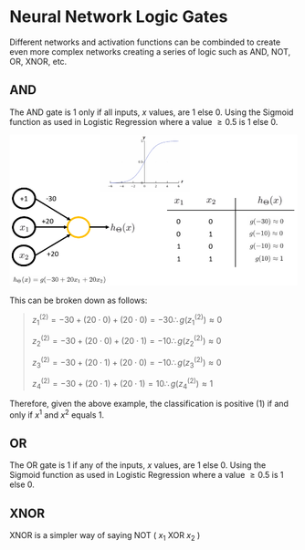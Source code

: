 # Neural Network Logic Gates

Different networks and activation functions can be combinded to create even more complex networks creating a series of logic such as AND, NOT, OR, XNOR, etc.

## AND

The AND gate is 1 only if all inputs, $x$ values, are 1 else 0. Using the Sigmoid function as used in Logistic Regression where a value $\geq0.5$ is $1$ else $0$.

![Logic Gate AND](../images/logic-gate-and-ex.png)

This can be broken down as follows:

> $z^{(2)}_1=-30+(20\cdot0)+(20\cdot0)=-30\therefore g(z^{(2)}_1)\approx0$
>
> $z^{(2)}_2=-30+(20\cdot0)+(20\cdot1)=-10\therefore g(z^{(2)}_2)\approx0$
>
> $z^{(2)}_3=-30+(20\cdot1)+(20\cdot0)=-10\therefore g(z^{(2)}_3)\approx0$
>
> $z^{(2)}_4=-30+(20\cdot1)+(20\cdot1)=10\therefore g(z^{(2)}_4)\approx1$

Therefore, given the above example, the classification is positive ($1$) if and only if $x^1$ and $x^2$  equals $1$.

## OR

The OR gate is 1 if any of the inputs, $x$ values, are 1 else 0. Using the Sigmoid function as used in Logistic Regression where a value $\geq0.5$ is $1$ else $0$.

## XNOR

XNOR is a simpler way of saying NOT ( $x_1$ XOR $x_2$ )

